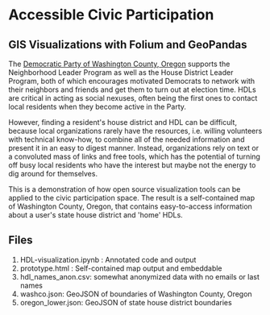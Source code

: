 # Accessible Civic Participation
## GIS Visualizations with Folium and GeoPandas 

The [Democratic Party of Washington County, Oregon](https://www.washcodems.org) supports the Neighborhood Leader Program as well as the House District Leader Program, both of which encourages motivated Democrats to network with their neighbors and friends and get them to turn out at election time. HDLs are critical in acting as social nexuses, often being the first ones to contact local residents when they become active in the Party. 

However, finding a resident's house district and HDL can be difficult, because local organizations rarely have the resources, i.e. willing volunteers with technical know-how, to combine all of the needed information and present it in an easy to digest manner. Instead, organizations rely on text or a convoluted mass of links and free tools, which has the potential of turning off busy local residents who have the interest but maybe not the energy to dig around for themselves.

This is a demonstration of how open source visualization tools can be applied to the civic participation space. The result is a self-contained map of Washington County, Oregon, that contains easy-to-access information about a user's state house district and 'home' HDLs.

## Files
1. HDL-visualization.ipynb : Annotated code and output
2. prototype.html : Self-contained map output and embeddable
3. hdl_names_anon.csv: somewhat anonymized data with no emails or last names
4. washco.json: GeoJSON of boundaries of Washington County, Oregon
5. oregon_lower.json: GeoJSON of state house district boundaries 
